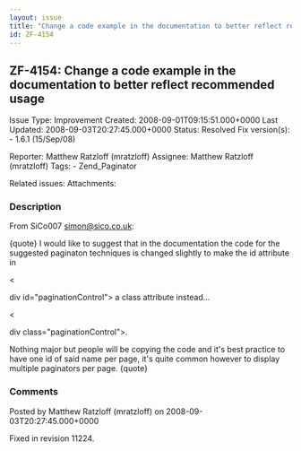 ```yaml
---
layout: issue
title: "Change a code example in the documentation to better reflect recommended usage"
id: ZF-4154
---
```


ZF-4154: Change a code example in the documentation to better reflect recommended usage
---------------------------------------------------------------------------------------

 Issue Type: Improvement Created: 2008-09-01T09:15:51.000+0000 Last Updated: 2008-09-03T20:27:45.000+0000 Status: Resolved Fix version(s): - 1.6.1 (15/Sep/08)
 
 Reporter:  Matthew Ratzloff (mratzloff)  Assignee:  Matthew Ratzloff (mratzloff)  Tags: - Zend\_Paginator
 
 Related issues: 
 Attachments: 
### Description

From SiCo007 [simon@sico.co.uk](mailto:simon@sico.co.uk):

{quote} I would like to suggest that in the documentation the code for the suggested paginaton techniques is changed slightly to make the id attribute in

<

div id="paginationControl"> a class attribute instead...

<

div class="paginationControl">.

Nothing major but people will be copying the code and it's best practice to have one id of said name per page, it's quite common however to display multiple paginators per page. {quote}

 

 

### Comments

Posted by Matthew Ratzloff (mratzloff) on 2008-09-03T20:27:45.000+0000

Fixed in revision 11224.

 

 